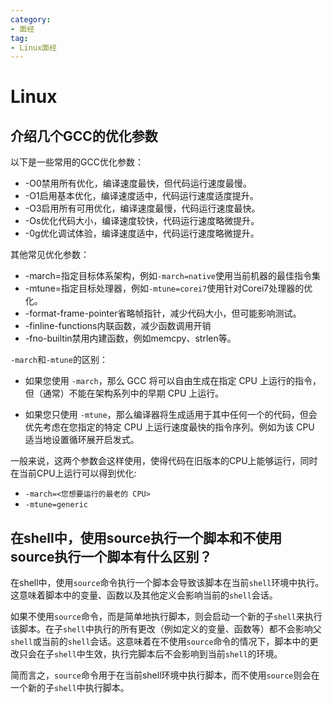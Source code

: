 ```yaml
---
category: 
- 面经
tag:
- Linux面经
---
```


# Linux

## 介绍几个GCC的优化参数

以下是一些常用的GCC优化参数：
- -O0禁用所有优化，编译速度最快，但代码运行速度最慢。
- -O1启用基本优化，编译速度适中，代码运行速度适度提升。
- -O3启用所有可用优化，编译速度最慢，代码运行速度最快。
- -Os优化代码大小，编译速度较快，代码运行速度略微提升。
- -0g优化调试体验，编译速度适中，代码运行速度略微提升。

其他常见优化参数：
- -march=指定目标体系架构，例如```-march=native```使用当前机器的最佳指令集
- -mtune=指定目标处理器，例如```-mtune=corei7```使用针对Corei7处理器的优化。
- -format-frame-pointer省略帧指针，减少代码大小，但可能影响测试。
- -finline-functions内联函数，减少函数调用开销
- -fno-builtin禁用内建函数，例如memcpy、strlen等。

```-march```和```-mtune```的区别：

- 如果您使用 ```-march```，那么 GCC 将可以自由生成在指定 CPU 上运行的指令，但（通常）不能在架构系列中的早期 CPU 上运行。

- 如果您只使用 ```-mtune```，那么编译器将生成适用于其中任何一个的代码，但会优先考虑在您指定的特定 CPU 上运行速度最快的指令序列。例如为该 CPU 适当地设置循环展开启发式。

一般来说，这两个参数会这样使用，使得代码在旧版本的CPU上能够运行，同时在当前CPU上运行可以得到优化:

- ```-march=<您想要运行的最老的 CPU>``` 
- ```-mtune=generic``` 

## 在shell中，使用source执行一个脚本和不使用source执行一个脚本有什么区别？

在shell中，使用```source```命令执行一个脚本会导致该脚本在当前```shell```环境中执行。这意味着脚本中的变量、函数以及其他定义会影响当前的```shell```会话。

如果不使用```source```命令，而是简单地执行脚本，则会启动一个新的子```shell```来执行该脚本。在子```shell```中执行的所有更改（例如定义的变量、函数等）都不会影响父```shell```或当前的```shell```会话。这意味着在不使用```source```命令的情况下，脚本中的更改只会在子```shell```中生效，执行完脚本后不会影响到当前```shell```的环境。

简而言之，```source```命令用于在当前shell环境中执行脚本，而不使用```source```则会在一个新的子```shell```中执行脚本。